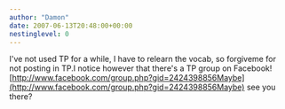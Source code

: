 ```yaml
---
author: "Damon"
date: 2007-06-13T20:48:00+00:00
nestinglevel: 0
---
```

I've not used TP for a while, I have to relearn the vocab, so forgiveme for not posting in TP.I notice however that there's a TP group on Facebook![http://www.facebook.com/group.php?gid=2424398856Maybe](http://www.facebook.com/group.php?gid=2424398856Maybe) see you there?